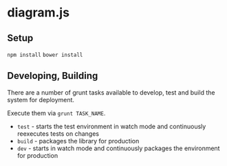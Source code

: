 # diagram.js


## Setup

`npm install`
`bower install`


## Developing, Building

There are a number of grunt tasks available to develop, test and build the system for deployment.

Execute them via `grunt TASK_NAME`.

*   `test` - starts the test environment in watch mode and continuously reexecutes tests on changes
*   `build` - packages the library for production
*   `dev` - starts in watch mode and continuously packages the environment for production

